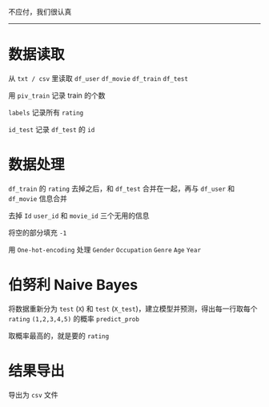 不应付，我们很认真

----

# 数据读取

从 `txt / csv` 里读取 `df_user` `df_movie` `df_train` `df_test`

用 `piv_train` 记录 train 的个数

`labels` 记录所有 `rating`

`id_test` 记录 `df_test` 的 `id`

# 数据处理

`df_train` 的 `rating` 去掉之后，和 `df_test` 合并在一起，再与 `df_user` 和 `df_movie` 信息合并

去掉 `Id` `user_id` 和 `movie_id` 三个无用的信息

将空的部分填充 `-1`

用 `One-hot-encoding` 处理 `Gender` `Occupation` `Genre` `Age` `Year`

# 伯努利 Naive Bayes

将数据重新分为 `test` (`X`) 和 `test` (`X_test`)，建立模型并预测，得出每一行取每个 `rating` `(1,2,3,4,5)` 的概率 `predict_prob`

取概率最高的，就是要的 `rating`

# 结果导出

导出为 `csv` 文件
